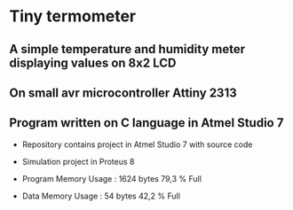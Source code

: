 # Tiny termometer
## A simple temperature and humidity meter displaying values on 8x2 LCD
## On small avr microcontroller Attiny 2313
## Program written on C language in Atmel Studio 7

* Repository contains project in Atmel Studio 7 with source code 
* Simulation project in Proteus 8

* Program Memory Usage 	:	1624 bytes   79,3 % Full
* Data Memory Usage 		:	54 bytes   42,2 % Full
